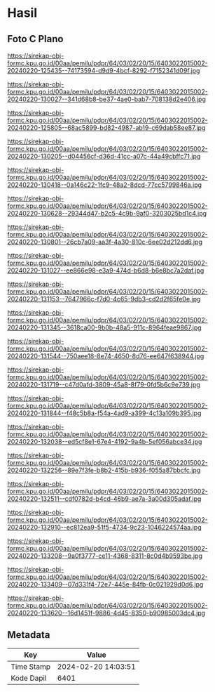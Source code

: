 # Hasil

## Foto C Plano

https://sirekap-obj-formc.kpu.go.id/00aa/pemilu/pdpr/64/03/02/20/15/6403022015002-20240220-125435--74173594-d9d9-4bcf-8292-f7152341d09f.jpg

https://sirekap-obj-formc.kpu.go.id/00aa/pemilu/pdpr/64/03/02/20/15/6403022015002-20240220-130027--341d68b8-be37-4ae0-bab7-708138d2e406.jpg

https://sirekap-obj-formc.kpu.go.id/00aa/pemilu/pdpr/64/03/02/20/15/6403022015002-20240220-125805--68ac5899-bd82-4987-ab19-c69dab58ee87.jpg

https://sirekap-obj-formc.kpu.go.id/00aa/pemilu/pdpr/64/03/02/20/15/6403022015002-20240220-130205--d04456cf-d36d-41cc-a07c-44a49cbffc71.jpg

https://sirekap-obj-formc.kpu.go.id/00aa/pemilu/pdpr/64/03/02/20/15/6403022015002-20240220-130418--0a146c22-1fc9-48a2-8dcd-77cc5799846a.jpg

https://sirekap-obj-formc.kpu.go.id/00aa/pemilu/pdpr/64/03/02/20/15/6403022015002-20240220-130628--29344d47-b2c5-4c9b-9af0-3203025bd1c4.jpg

https://sirekap-obj-formc.kpu.go.id/00aa/pemilu/pdpr/64/03/02/20/15/6403022015002-20240220-130801--26cb7a09-aa3f-4a30-810c-6ee02d212dd6.jpg

https://sirekap-obj-formc.kpu.go.id/00aa/pemilu/pdpr/64/03/02/20/15/6403022015002-20240220-131027--ee866e98-e3a9-474d-b6d8-b6e8bc7a2daf.jpg

https://sirekap-obj-formc.kpu.go.id/00aa/pemilu/pdpr/64/03/02/20/15/6403022015002-20240220-131153--7647966c-f7d0-4c65-9db3-cd2d2f65fe0e.jpg

https://sirekap-obj-formc.kpu.go.id/00aa/pemilu/pdpr/64/03/02/20/15/6403022015002-20240220-131345--3618ca00-9b0b-48a5-911c-8964feae9867.jpg

https://sirekap-obj-formc.kpu.go.id/00aa/pemilu/pdpr/64/03/02/20/15/6403022015002-20240220-131544--750aee18-8e74-4650-8d76-ee647f638944.jpg

https://sirekap-obj-formc.kpu.go.id/00aa/pemilu/pdpr/64/03/02/20/15/6403022015002-20240220-131719--c47d0afd-3809-45a8-8f79-0fd5b6c9e739.jpg

https://sirekap-obj-formc.kpu.go.id/00aa/pemilu/pdpr/64/03/02/20/15/6403022015002-20240220-131844--f48c5b8a-f54a-4ad9-a399-4c13a109b395.jpg

https://sirekap-obj-formc.kpu.go.id/00aa/pemilu/pdpr/64/03/02/20/15/6403022015002-20240220-132038--ed5cf8e1-67e4-4192-9a4b-5ef056abce34.jpg

https://sirekap-obj-formc.kpu.go.id/00aa/pemilu/pdpr/64/03/02/20/15/6403022015002-20240220-132256--89e7f3fe-b8b2-415b-b936-f055a87bbcfc.jpg

https://sirekap-obj-formc.kpu.go.id/00aa/pemilu/pdpr/64/03/02/20/15/6403022015002-20240220-132511--cdf0782d-b4cd-46b9-ae7a-3a00d305adaf.jpg

https://sirekap-obj-formc.kpu.go.id/00aa/pemilu/pdpr/64/03/02/20/15/6403022015002-20240220-132910--ec812ea9-51f5-4734-9c23-1046224574aa.jpg

https://sirekap-obj-formc.kpu.go.id/00aa/pemilu/pdpr/64/03/02/20/15/6403022015002-20240220-133208--9a0f3777-ce11-4368-8311-8c0d4b9593be.jpg

https://sirekap-obj-formc.kpu.go.id/00aa/pemilu/pdpr/64/03/02/20/15/6403022015002-20240220-133409--07d331f4-72e7-445e-84fb-0c021929d0d6.jpg

https://sirekap-obj-formc.kpu.go.id/00aa/pemilu/pdpr/64/03/02/20/15/6403022015002-20240220-133620--16d1451f-9886-4d45-8350-b90985003dc4.jpg


## Metadata

| Key        | Value               |
| ---------- | ------------------- |
| Time Stamp | 2024-02-20 14:03:51 |
| Kode Dapil | 6401                |




